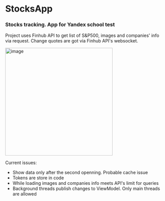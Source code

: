 # StocksApp
### Stocks tracking. App for Yandex school test

Project uses Finhub API to get list of S&P500, images and companies' info via request.
Change quotes are got via Finhub API's websocket.

<img width="341" alt="image" src="https://user-images.githubusercontent.com/22581094/136243755-39cb9ed1-2649-4c90-98ff-75ff54f5a990.png">

Current issues:
* Show data only after the second openning. Probable cache issue
* Tokens are store in code
* While loading images and companies info meets API's limit for queries
* Background threads publish changes to ViewModel. Only main threads are allowed
